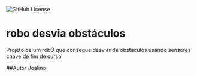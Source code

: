 ![GitHub License](https://img.shields.io/github/license/joalino/robo-desvia?style=for-the-badge)

# robo desvia obstáculos
Projeto de um robÔ que consegue desviar de obstáculos usando sensores chave de fim de curso

##Autor
Joalino
